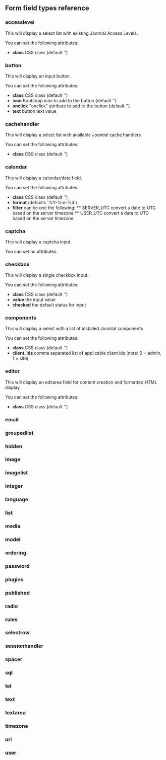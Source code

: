Form field types reference
--------------------------

### accesslevel

This will display a select list with existing Joomla! Access Levels.

You can set the following attributes:
* **class** CSS class (default '')

### button

This will display an input button.

You can set the following attributes:
* **class** CSS class (default '')
* **icon** Bootstrap icon to add to the button (default '')
* **onclick**  "onclick" attribute to add to the button (default '')
* **text** button text value

### cachehandler

This will display a select list with available Joomla! cache handlers

You can set the following attributes:

* **class** CSS class (default '')

### calendar

This will display a calendar/date field.

You can set the following attributes:
* **class** CSS class (default '')
* **format** (defaults '%Y-%m-%d')
* **filter** can be one the following:
** SERVER_UTC convert a date to UTC based on the server timezone
** USER_UTC convert a date to UTC based on the server timezone

### captcha

This will display a captcha input.

You can set no attributes.

### checkbox

This will display a single checkbox input.

You can set the following attributes:
* **class** CSS class (default '')
* **value** the input value
* **checked** the default status for input

### components

This will display a select with a list of installed Joomla! components 

You can set the following attributes:
* **class** CSS class (default '')
* **client_ids** comma separated list of applicable client ids (note: 0 = admin, 1 = site)

### editor

This will display an editarea field for content creation and formatted HTML display.

You can set the following attributes:
* **class** CSS class (default '')

### email

### groupedlist

### hidden

### image

### imagelist

### integer

### language

### list

### media

### model

### ordering

### password

### plugins

### published

### radio

### rules

### selectrow

### sessionhandler

### spacer

### sql

### tel

### text

### textarea

### timezone

### url

### user
